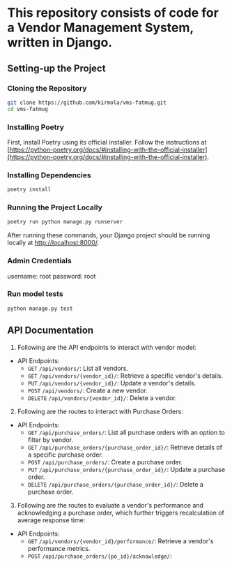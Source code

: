 # This repository consists of code for a Vendor Management System, written in Django.

## Setting-up the Project

### Cloning the Repository
```sh
git clone https://github.com/kirmola/vms-fatmug.git
cd vms-fatmug
```

### Installing Poetry
First, install Poetry using its official installer. Follow the instructions at [https://python-poetry.org/docs/#installing-with-the-official-installer](https://python-poetry.org/docs/#installing-with-the-official-installer).

### Installing Dependencies
```sh
poetry install
```

### Running the Project Locally
```sh
poetry run python manage.py runserver
```

After running these commands, your Django project should be running locally at [http://localhost:8000/](http://localhost:8000/).

### Admin Credentials
username: root
password: root

### Run model tests
```sh
python manage.py test 
```

## API Documentation

1. Following are the API endpoints to interact with vendor model:

- API Endpoints:
  - `GET` `/api/vendors/`: List all vendors.
  - `GET` `/api/vendors/{vendor_id}/`: Retrieve a specific vendor's details.
  - `PUT` `/api/vendors/{vendor_id}/`: Update a vendor's details.
  - `POST` `/api/vendors/`: Create a new vendor.
  - `DELETE` `/api/vendors/{vendor_id}/`: Delete a vendor.

2. Following are the routes to interact with Purchase Orders:

- API Endpoints:
  - `GET` `/api/purchase_orders/`: List all purchase orders with an option to filter by vendor.
  - `GET` `/api/purchase_orders/{purchase_order_id}/`: Retrieve details of a specific purchase order.
  - `POST` `/api/purchase_orders/`: Create a purchase order.
  - `PUT` `/api/purchase_orders/{purchase_order_id}/`: Update a purchase order.
  - `DELETE` `/api/purchase_orders/{purchase_order_id}/`: Delete a purchase order.

3. Following are the routes to evaluate a vendor's performance and acknowledging a purchase order, which further triggers recalculation of average response time:

- API Endpoints:
  - `GET` `/api/vendors/{vendor_id}/performance/`: Retrieve a vendor's performance metrics.
  - `POST` `/api/purchase_orders/{po_id}/acknowledge/`: 